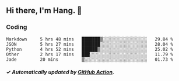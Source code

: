 ## Hi there, I'm Hang. 👋

### Coding

<!--START_SECTION:waka-->

```text
Markdown     5 hrs 48 mins   ███████▒░░░░░░░░░░░░░░░░░   29.84 %
JSON         5 hrs 27 mins   ███████░░░░░░░░░░░░░░░░░░   28.04 %
Python       4 hrs 52 mins   ██████▒░░░░░░░░░░░░░░░░░░   25.02 %
Other        2 hrs 17 mins   ███░░░░░░░░░░░░░░░░░░░░░░   11.79 %
Jade         20 mins         ▒░░░░░░░░░░░░░░░░░░░░░░░░   01.73 %
```

<!--END_SECTION:waka-->

##### ✓ Automatically updated by [GitHub Action](https://github.com/huhuhang/huhuhang/actions).
